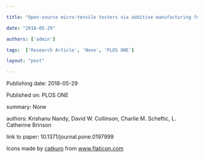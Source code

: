 ---
title: "Open-source micro-tensile testers via additive manufacturing for the mechanical characterization of thin films and papers"
date: "2018-05-29"
authors: ['admin']
tags:  ['Research Article', 'None', 'PLOS ONE']
layout: "post"
---
Publishing date: 2018-05-29

Published on: PLOS ONE

summary: None

authors: Krishanu Nandy, David W. Collinson, Charlie M. Scheftic, L. Catherine Brinson

link to paper: 10.1371/journal.pone.0197999

Icons made by <a href="https://www.flaticon.com/free-icon/bookshelves_3576884" title="catkuro">catkuro</a> from <a href="https://www.flaticon.com/" title="Flaticon"> www.flaticon.com</a>
